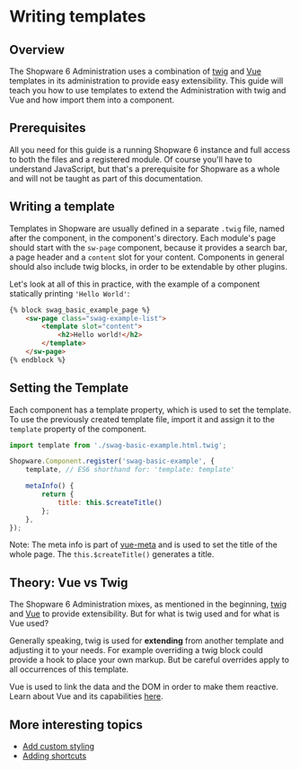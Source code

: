 # Writing templates

## Overview

The Shopware 6 Administration uses a combination of [twig](https://twig.symfony.com/) and [Vue](https://vuejs.org/) templates in its administration to provide easy extensibility. This guide will teach you how to use templates to extend the Administration with twig and Vue and how import them into a component.

## Prerequisites

All you need for this guide is a running Shopware 6 instance and full access to both the files and a registered module. Of course you'll have to understand JavaScript, but that's a prerequisite for Shopware as a whole and will not be taught as part of this documentation.

## Writing a template

Templates in Shopware are usually defined in a separate `.twig` file, named after the component, in the component's directory. Each module's page should start with the `sw-page` component, because it provides a search bar, a page header and a `content` slot for your content. Components in general should also include twig blocks, in order to be extendable by other plugins.

Let's look at all of this in practice, with the example of a component statically printing `'Hello World'`:

```html
{% block swag_basic_example_page %}
    <sw-page class="swag-example-list">
        <template slot="content">
            <h2>Hello world!</h2>
        </template>
    </sw-page>
{% endblock %}
```

## Setting the Template

Each component has a template property, which is used to set the template. To use the previously created template file, import it and assign it to the `template` property of the component.

```javascript
import template from './swag-basic-example.html.twig';

Shopware.Component.register('swag-basic-example', {
    template, // ES6 shorthand for: 'template: template'  

    metaInfo() {
        return {
            title: this.$createTitle()
        };
    },
});
```

Note: The meta info is part of [vue-meta](https://vue-meta.nuxtjs.org/) and is used to set the title of the whole page. The `this.$createTitle()` generates a title.

## Theory: Vue vs Twig

The Shopware 6 Administration mixes, as mentioned in the beginning, [twig](https://twig.symfony.com/) and [Vue](https://vuejs.org/) to provide extensibility. But for what is twig used and for what is Vue used?

Generally speaking, twig is used for **extending** from another template and adjusting it to your needs. For example overriding a twig block could provide a hook to place your own markup. But be careful overrides apply to all occurrences of this template.

Vue is used to link the data and the DOM in order to make them reactive. Learn about Vue and its capabilities [here](https://vuejs.org/v2/guide/index.html).

## More interesting topics

* [Add custom styling](add-custom-styles)
* [Adding shortcuts](https://github.com/shopware/docs/tree/575c2fa12ef272dc25744975e2f1e4d44721f0f1/guides/plugins/plugins/administration/add-shortcuts.md)
